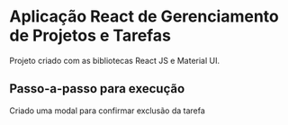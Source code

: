 # Aplicação React de Gerenciamento de Projetos e Tarefas

Projeto criado com as bibliotecas React JS e Material UI.

## Passo-a-passo para execução

Criado uma modal para confirmar exclusão da tarefa
